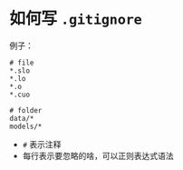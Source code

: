 # 如何写 `.gitignore`

例子：

```
# file
*.slo
*.lo
*.o
*.cuo

# folder
data/*
models/*
```

* `#` 表示注释
* 每行表示要忽略的啥，可以正则表达式语法